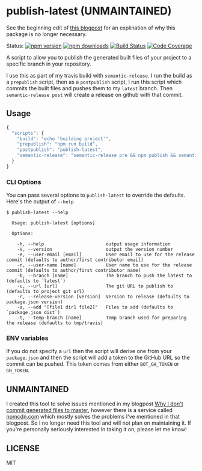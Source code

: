 # publish-latest (UNMAINTAINED)

See the beginning edit of [this blogpost](https://medium.com/@kentcdodds/why-i-don-t-commit-generated-files-to-master-a4d76382564) for an explination of why this package is no longer necessary.

Status:
[![npm version](https://img.shields.io/npm/v/publish-latest.svg?style=flat-square)](https://www.npmjs.org/package/publish-latest)
[![npm downloads](https://img.shields.io/npm/dm/publish-latest.svg?style=flat-square)](http://npm-stat.com/charts.html?package=publish-latest&from=2015-09-01)
[![Build Status](https://img.shields.io/travis/kentcdodds/publish-latest.svg?style=flat-square)](https://travis-ci.org/kentcdodds/publish-latest)
[![Code Coverage](https://img.shields.io/codecov/c/github/kentcdodds/publish-latest.svg?style=flat-square)](https://codecov.io/github/kentcdodds/publish-latest)

A script to allow you to publish the generated built files of your project to a specific branch in your repository.

I use this as part of my travis build with `semantic-release`. I run the build as a `prepublish` script, then as a
`postpublish` script, I run this script which commits the built files and pushes them to my `latest` branch.
Then `semantic-release post` will create a release on github with that commit.

## Usage

```javascript
{
  "scripts": {
    "build": "echo 'building project'",
    "prepublish": "npm run build",
    "postpublish": "publish-latest",
    "semantic-release": "semantic-release pre && npm publish && semantic-release post"
  }
}
```

### CLI Options

You can pass several options to `publish-latest` to override the defaults. Here's the output of `--help`

```
$ publish-latest --help

  Usage: publish-latest [options]

  Options:

    -h, --help                       output usage information
    -V, --version                    output the version number
    -e, --user-email [email]         User email to use for the release commit (defaults to author/first contributor email)
    -n, --user-name [name]           User name to use for the release commit (defaults to author/first contributor name)
    -b, --branch [name]              The branch to push the latest to (defaults to `latest`)
    -u, --url [url]                  The git URL to publish to (defaults to project git url)
    -r, --release-version [version]  Version to release (defaults to package.json version)
    -a, --add "[file1 dir1 file2]"   Files to add (defaults to `package.json dist`)
    -t, --temp-branch [name]         Temp branch used for preparing the release (defaults to tmp/travis)
```

### ENV variables

If you do not specify a `url` then the script will derive one from your `package.json` and then the script will add a
token to the GitHub URL so the commit can be pushed. This token comes from either `BOT_GH_TOKEN` or `GH_TOKEN`.

## UNMAINTAINED

I created this tool to solve issues mentioned in my blogpost [Why I don't commit generated files to master](https://medium.com/@kentcdodds/why-i-don-t-commit-generated-files-to-master-a4d76382564), however there is a service called [npmcdn.com](https://npmcdn.com) which mostly solves the problems I've mentioned in that blogpost. So I no longer need this tool and will not plan on maintaining it. If you're personally seriously interested in taking it on, please let me know!

## LICENSE

MIT

